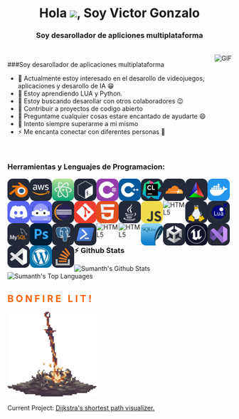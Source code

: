 <h1 align="center">Hola <img src="https://media.giphy.com/media/hvRJCLFzcasrR4ia7z/giphy.gif" width="35">, Soy Victor Gonzalo</h1>
<h3 align="center">Soy desarollador de apliciones multiplataforma</h3>

<br>

<img align="right" height="270px" alt="GIF" src="https://i.pinimg.com/originals/e4/26/70/e426702edf874b181aced1e2fa5c6cde.gif" />

###Soy desarollador de aplicaciones multiplataforma
- 🔭 Actualmente estoy interesado en el desarollo de videojuegos, aplicaciones y desarollo de IA :grin:
- 🌱 Estoy aprendiendo LUA y Python.
- 👯 Estoy buscando desarollar con otros colaboradores :wink:
- 🥅 Contribuir a proyectos de codigo abierto
- 💬 Preguntame cualquier cosas estare encantado de ayudarte :smile:
- 🧗 Intento siempre superarme a mi mismo
- ⚡ Me encanta conectar con diferentes personas :raised_hands:

<br>

### Herramientas y Lenguajes de Programacion: 

<img align="left" alt="HTML5" width="50px" src="https://github.com/tandpfun/skill-icons/raw/main/icons/Blender-Dark.svg"  />
<img align="left" alt="HTML5" width="50px" src="https://github.com/tandpfun/skill-icons/blob/main/icons/AWS-Dark.svg"  />
<img align="left" alt="HTML5" width="50px" src="https://github.com/tandpfun/skill-icons/blob/main/icons/Atom.svg"  />
<img align="left" alt="HTML5" width="50px" src="https://github.com/tandpfun/skill-icons/blob/main/icons/Bash-Dark.svg"  />
<img align="left" alt="HTML5" width="50px" src="https://github.com/tandpfun/skill-icons/blob/main/icons/CS.svg"  />
<img align="left" alt="HTML5" width="50px" src="https://github.com/tandpfun/skill-icons/blob/main/icons/CPP.svg"  />
<img align="left" alt="HTML5" width="50px" src="https://github.com/tandpfun/skill-icons/raw/main/icons/CLion-Dark.svg"  />
<img align="left" alt="HTML5" width="50px" src="https://github.com/tandpfun/skill-icons/raw/main/icons/Cloudflare-Dark.svg"  />
<img align="left" alt="HTML5" width="50px" src="https://github.com/tandpfun/skill-icons/raw/main/icons/CMake-Dark.svg"  />
<img align="left" alt="HTML5" width="50px" src="https://github.com/tandpfun/skill-icons/blob/main/icons/Docker.svg"  />
<img align="left" alt="HTML5" width="50px" src="https://github.com/tandpfun/skill-icons/raw/main/icons/Discord.svg"  />
<img align="left" alt="HTML5" width="50px" src="https://github.com/tandpfun/skill-icons/raw/main/icons/DiscordBots.svg"  />
<img align="left" alt="HTML5" width="50px" src="https://github.com/tandpfun/skill-icons/raw/main/icons/Eclipse-Dark.svg"  />
<img align="left" alt="HTML5" width="50px" src="https://github.com/tandpfun/skill-icons/blob/main/icons/Git.svg"  />
<img align="left" alt="HTML5" width="50px" src="https://github.com/tandpfun/skill-icons/raw/main/icons/HTML.svg"  />
<img align="left" alt="HTML5" width="50px" src="https://github.com/tandpfun/skill-icons/raw/main/icons/Java-Dark.svg"  />
<img align="left" alt="HTML5" width="50px" src="https://github.com/tandpfun/skill-icons/raw/main/icons/JavaScript.svg"  />
<img align="left" alt="HTML5" width="50px" src="https://github.com/tandpfun/skill-icons/raw/main/icons/Kali-Dark.svg"  />
<img align="left" alt="HTML5" width="50px" src="https://github.com/tandpfun/skill-icons/raw/main/icons/Linux-Dark.svg"  />
<img align="left" alt="HTML5" width="50px" src="https://github.com/tandpfun/skill-icons/raw/main/icons/Lua-Dark.svg"  />
<img align="left" alt="HTML5" width="50px" src="https://github.com/tandpfun/skill-icons/raw/main/icons/MySQL-Dark.svg"  />
<img align="left" alt="HTML5" width="50px" src="https://github.com/tandpfun/skill-icons/raw/main/icons/Photoshop.svg"  />
<img align="left" alt="HTML5" width="50px" src="https://github.com/tandpfun/skill-icons/raw/main/icons/PostgreSQL-Dark.svg"  />
<img align="left" alt="HTML5" width="50px" src="https://github.com/tandpfun/skill-icons/raw/main/icons/Powershell-Dark.svg"  />
<img align="left" alt="HTML5" width="50px" src="https://github.com/tandpfun/skill-icons/raw/main/icons/RedHat-Dark.svg"  />
<img align="left" alt="HTML5" width="50px" src="https://github.com/tandpfun/skill-icons/raw/main/icons/RobloxStudio.svg"  />
<img align="left" alt="HTML5" width="50px" src="https://github.com/tandpfun/skill-icons/raw/main/icons/SQLite.svg"  />
<img align="left" alt="HTML5" width="50px" src="https://github.com/tandpfun/skill-icons/raw/main/icons/Unity-Dark.svg"  />
<img align="left" alt="HTML5" width="50px" src="https://github.com/tandpfun/skill-icons/raw/main/icons/UnrealEngine.svg"  />
<img align="left" alt="HTML5" width="50px" src="https://github.com/tandpfun/skill-icons/raw/main/icons/VisualStudio-Dark.svg"  />
<img align="left" alt="HTML5" width="50px" src="https://github.com/tandpfun/skill-icons/raw/main/icons/VSCode-Dark.svg"  />
<img align="left" alt="HTML5" width="50px" src="https://github.com/tandpfun/skill-icons/raw/main/icons/Wordpress.svg"  />
<img align="left" alt="HTML5" width="50px" src="https://github.com/tandpfun/skill-icons/raw/main/icons/StackOverflow-Dark.svg"  />
<br>
<br>
<br>
<br>

<!--
<details>
  <summary>:zap: Github Stats</summary>
<p align='center'>
  <img align="center" src="https://github-readme-stats.vercel.app/api?username=Sumanth-Talluri&show_icons=true&title_color=fff&icon_color=79ff97&text_color=efefef&bg_color=24292e" alt="Lakshya's Github Stats">
</p>
<br>
<p align='center'>
  <img align="center" src="https://github-readme-stats.vercel.app/api/top-langs/?username=Sumanth-Talluri&show_icons=true&hide_border=true&theme=radical">
</p>
</details> -->


### :zap: Github Stats

  <img align="left" src="https://github-readme-stats.sumanth-talluri.vercel.app/api?username=Sumanth-Talluri&show_icons=true&title_color=fff&icon_color=79ff97&text_color=efefef&bg_color=24292e" alt="Sumanth's Github Stats" width="60%">
  
<img src="https://github-readme-stats.sumanth-talluri.vercel.app/api/top-langs/?username=Sumanth-Talluri&show_icons=true&hide_border=true&theme=radical" width="37%" alt="Sumanth's Top Languages">



<!-- stats
![GitHub stats](https://github-readme-stats.vercel.app/api?username=Sumanth-Talluri&show_icons=true&hide_border=true&theme=dark)
![Sumanth's github Programming stats](https://github-readme-stats.vercel.app/api/top-langs/?username=Sumanth-Talluri&show_icons=true&hide_border=true")-->

<!-- repos
<a href="https://github.com/Sumanth-Talluri/Readers-Cabin">
  <img align="left" src="https://github-readme-stats.vercel.app/api/pin/?username=Sumanth-Talluri&repo=Readers-Cabin&theme=dark" />
</a>
<a href="https://github.com/Sumanth-Talluri/JPMorgan-Chase-Virtual-Internship">
  <img align="left" src="https://github-readme-stats.vercel.app/api/pin/?username=Sumanth-Talluri&repo=JPMorgan-Chase-Virtual-Internship&theme=dark" />
</a>
<a href="https://github.com/Sumanth-Talluri/Python-for-Everybody-Specialization">
  <img align="left" src="https://github-readme-stats.vercel.app/api/pin/?username=Sumanth-Talluri&repo=Python-for-Everybody-Specialization&theme=dark" />
</a>
-->

<br>

 <b><h2 style="color: #fc6203">B O N F I R E &nbsp; L I T !</h2> </b>

<img src="https://raw.githubusercontent.com/TanZng/TanZng/master/assets/bonefire.gif" width="200"/>

Current Project: <a href="https://github.com/TanZng/dijkstras-shortest-path">Dijkstra's shortest path visualizer.</a>
